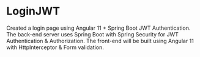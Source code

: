 # LoginJWT
Created a login page using  Angular 11 + Spring Boot JWT Authentication. The back-end server uses Spring Boot with Spring Security for JWT Authentication &amp; Authorization. The front-end will be built using Angular 11 with HttpInterceptor &amp; Form validation.
